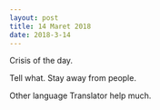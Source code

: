 ```yaml
---
layout: post
title: 14 Maret 2018
date: 2018-3-14
---
```

Crisis of the day.

Tell what. Stay away from people.

Other language Translator help much.